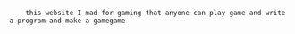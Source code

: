         this website I mad for gaming that anyone can play game and write a program and make a gamegame
 
 
 
 

